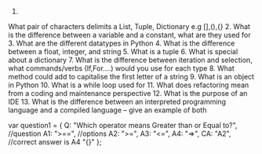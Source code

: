 1.
What pair of characters delimits a List, Tuple, Dictionary e.g  [],(),{}
2.
What is the difference between a variable and a constant, what are
they used for
3.
What are the different datatypes in Python
4.
What is the difference between a float, integer, and string
5.
What is a tuple
6.
What is special about a dictionary
7.
What is the difference between iteration and selection, what
commands/verbs (If,For....) would you use for each type
8.
What method could add to capitalise the first letter of a string
9.
What is an object in Python
10.
What is a while loop used for
11.
What does refactoring mean from a coding and maintenance
perspective
12.
What is the purpose of an IDE
13.
What is the difference between an interpreted programming language
and a compiled language – give an example of both

var question1 = {
  Q: "Which operator means Greater than or Equal to?", //question
  A1: ">==", //options
  A2: ">=",
  A3: "<=",
  A4: "=>",
  CA: "A2", //correct answer is A4 "{}"
};
